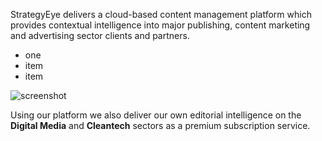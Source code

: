 StrategyEye delivers a cloud-based content management platform which provides contextual intelligence into major publishing, content marketing and advertising sector clients and partners. 

- one
- item
- item

![screenshot](/homepage/ishot-1403122.png)

Using our platform we also deliver our own editorial intelligence on the **Digital Media** and **Cleantech** sectors as a premium subscription service.